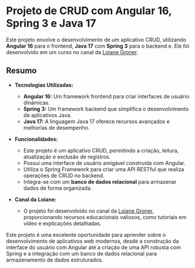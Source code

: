 # Projeto de CRUD com Angular 16, Spring 3 e Java 17

Este projeto envolve o desenvolvimento de um aplicativo CRUD, utilizando **Angular 16** para o frontend, **Java 17** com **Spring 3** para o backend e. Ele foi desenvolvido em um curso no canal da [Loiane Groner](https://www.youtube.com/@loianegroner).

## Resumo

- **Tecnologias Utilizadas:**
  - **Angular 16:** Um framework frontend para criar interfaces de usuário dinâmicas.
  - **Spring 3:** Um framework backend que simplifica o desenvolvimento de aplicativos Java.
  - **Java 17:** A linguagem Java 17 oferece recursos avançados e melhorias de desempenho.

- **Funcionalidades:**
  - Este projeto é um aplicativo CRUD, permitindo a criação, leitura, atualização e exclusão de registros.
  - Possui uma interface de usuário amigável construída com Angular.
  - Utiliza o Spring Framework para criar uma API RESTful que realiza operações de CRUD no backend.
  - Integra-se com um **banco de dados relacional** para armazenar dados de forma organizada.

- **Canal da Loiane:**
  - O projeto foi desenvolvido no canal da [Loiane Groner](https://www.youtube.com/@loianegroner), proporcionando recursos educacionais valiosos, como tutoriais em vídeo e explicações detalhadas.

Este projeto é uma excelente oportunidade para aprender sobre o desenvolvimento de aplicativos web modernos, desde a construção da interface do usuário com Angular até a criação de uma API robusta com Spring e a integração com um banco de dados relacional para armazenamento de dados estruturados.
